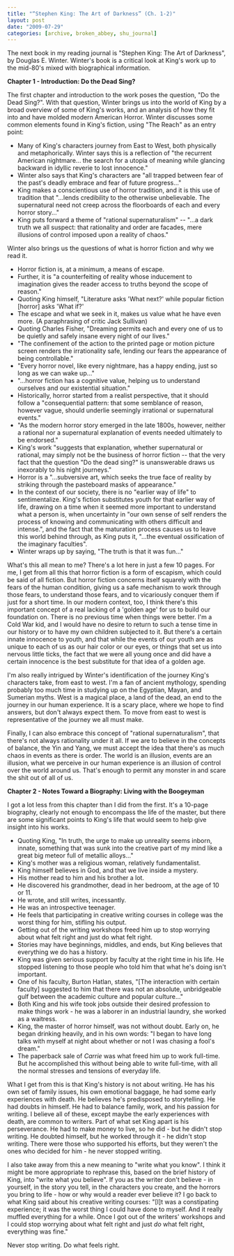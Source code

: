 ```yaml
---
title: "“Stephen King: The Art of Darkness” (Ch. 1-2)"
layout: post
date: "2009-07-29"
categories: [archive, broken_abbey, shu_journal]
---
```


The next book in my reading journal is "Stephen King: The Art of Darkness", by
Douglas E. Winter. Winter's book is a critical look at King's work up to the
mid-80's mixed with biographical information.

**Chapter 1 - Introduction: Do the Dead Sing?**

The first chapter and introduction to the work poses the question, "Do the Dead
Sing?". With that question, Winter brings us into the world of King by a broad
overview of some of King's works, and an analysis of how they fit into and have
molded modern American Horror. Winter discusses some common elements found in
King's fiction, using "The Reach" as an entry point:

- Many of King's characters journey from East to West, both physically and
  metaphorically. Winter says this is a reflection of "the recurrent American
  nightmare... the search for a utopia of meaning while glancing backward in
  idyllic reverie to lost innocence."
- Winter also says that King's characters are "all trapped between fear of the
  past's deadly embrace and fear of future progress..."
- King makes a conscientious use of horror tradition, and it is this use of
  tradition that "...lends credibility to the otherwise unbelievable. The
  supernatural need not creep across the floorboards of each and every horror
  story..."
- King puts forward a theme of "rational supernaturalism" -- "...a dark truth we
  all suspect: that rationality and order are facades, mere illusions of control
  imposed upon a reality of chaos."

Winter also brings us the questions of what is horror fiction and why we read
it.

- Horror fiction is, at a minimum, a means of escape.
- Further, it is "a counterfeiting of reality whose inducement to imagination
  gives the reader access to truths beyond the scope of reason."
- Quoting King himself, "Literature asks 'What next?' while popular fiction
  [horror] asks 'What if?'
- The escape and what we seek in it, makes us value what he have even more. (A
  paraphrasing of critic Jack Sullivan)
- Quoting Charles Fisher, "Dreaming permits each and every one of us to be
  quietly and safely insane every night of our lives."
- "The confinement of the action to the printed page or motion picture screen
  renders the irrationality safe, lending our fears the appearance of being
  controllable."
- "Every horror novel, like every nightmare, has a happy ending, just so long as
  we can wake up..."
- "...horror fiction has a cognitive value, helping us to understand ourselves
  and our existential situation."
- Historically, horror started from a realist perspective, that it should follow
  a "consequential pattern: that some semblance of reason, however vague, should
  underlie seemingly irrational or supernatural events."
- "As the modern horror story emerged in the late 1800s, however, neither a
  rational nor a supernatural explanation of events needed ultimately to be
  endorsed."
- King's work "suggests that explanation, whether supernatural or rational, may
  simply not be the business of horror fiction -- that the very fact that the
  question "Do the dead sing?" is unanswerable draws us inexorably to his night
  journeys."
- Horror is a "...subversive art, which seeks the true face of reality by
  striking through the pasteboard masks of appearance."
- In the context of our society, there is no "earlier way of life" to
  sentimentalize. King's fiction substitutes youth for that earlier way of life,
  drawing on a time when it seemed more important to understand what a person
  is, when uncertainty in "our own sense of self renders the process of knowing
  and communicating with others difficult and intense.", and the fact that the
  maturation process causes us to leave this world behind through, as King puts
  it, "...the eventual ossification of the imaginary faculties".
- Winter wraps up by saying, "The truth is that it was fun..."

What's this all mean to me? There's a lot here in just a few 10 pages. For me, I
get from all this that horror fiction is a form of escapism, which could be said
of all fiction. But horror fiction concerns itself squarely with the fears of
the human condition, giving us a safe mechanism to work through those fears, to
understand those fears, and to vicariously conquer them if just for a short
time. In our modern context, too, I think there's this important concept of a
real lacking of a 'golden age' for us to build our foundation on. There is no
previous time when things were better. I'm a Cold War kid, and I would have no
desire to return to such a tense time in our history or to have my own children
subjected to it. But there's a certain innate innocence to youth, and that while
the events of our youth are as unique to each of us as our hair color or our
eyes, or things that set us into nervous little ticks, the fact that we were all
young once and did have a certain innocence is the best substitute for that idea
of a golden age.

I'm also really intrigued by Winter's identification of the journey King's
characters take, from east to west. I'm a fan of ancient mythology, spending
probably too much time in studying up on the Egyptian, Mayan, and Sumerian
myths. West is a magical place, a land of the dead, an end to the journey in our
human experience. It is a scary place, where we hope to find answers, but don't
always expect them. To move from east to west is representative of the journey
we all must make.

Finally, I can also embrace this concept of "rational supernaturalism", that
there's not always rationality under it all. If we are to believe in the
concepts of balance, the Yin and Yang, we must accept the idea that there's as
much chaos in events as there is order. The world is an illusion, events are an
illusion, what we perceive in our human experience is an illusion of control
over the world around us. That's enough to permit any monster in and scare the
shit out of all of us.

**Chapter 2 - Notes Toward a Biography: Living with the Boogeyman**

I got a lot less from this chapter than I did from the first. It's a 10-page
biography, clearly not enough to encompass the life of the master, but there are
some significant points to King's life that would seem to help give insight into
his works.

- Quoting King, "In truth, the urge to make up unreality seems inborn, innate,
  something that was sunk into the creative part of my mind like a great big
  meteor full of metallic alloys..."
- King's mother was a religious woman, relatively fundamentalist.
- King himself believes in God, and that we live inside a mystery.
- His mother read to him and his brother a lot.
- He discovered his grandmother, dead in her bedroom, at the age of 10 or 11.
- He wrote, and still writes, incessantly.
- He was an introspective teenager.
- He feels that participating in creative writing courses in college was the
  worst thing for him, stifling his output.
- Getting out of the writing workshops freed him up to stop worrying about what
  felt right and just do what felt right.
- Stories may have beginnings, middles, and ends, but King believes that
  everything we do has a history.
- King was given serious support by faculty at the right time in his life. He
  stopped listening to those people who told him that what he's doing isn't
  important.
- One of his faculty, Burton Hatlan, states, "[The interaction with certain
  faculty] suggested to him that there was not an absolute, unbridgeable gulf
  between the academic culture and popular culture..."
- Both King and his wife took jobs outside their desired profession to make
  things work - he was a laborer in an industrial laundry, she worked as a
  waitress.
- King, the master of horror himself, was not without doubt. Early on, he began
  drinking heavily, and in his own words: "I began to have long talks with
  myself at night about whether or not I was chasing a fool's dream."
- The paperback sale of _Carrie_ was what freed him up to work full-time. But he
  accomplished this without being able to write full-time, with all the normal
  stresses and tensions of everyday life.

What I get from this is that King's history is not about writing. He has his own
set of family issues, his own emotional baggage, he had some early experiences
with death. He believes he's predisposed to storytelling. He had doubts in
himself. He had to balance family, work, and his passion for writing. I believe
all of these, except maybe the early experiences with death, are common to
writers. Part of what set King apart is his perseverance. He had to make money
to live, so he did - but he didn't stop writing. He doubted himself, but he
worked through it - he didn't stop writing. There were those who supported his
efforts, but they weren't the ones who decided for him - he never stopped
writing.

I also take away from this a new meaning to "write what you know". I think it
might be more appropriate to rephrase this, based on the brief history of King,
into "write what you believe". If you as the writer don't believe - in yourself,
in the story you tell, in the characters you create, and the horrors you bring
to life - how or why would a reader ever believe it? I go back to what King said
about his creative writing courses: "[I]t was a constipating experience; it was
the worst thing I could have done to myself. And it really muffled everything
for a while. Once I got out of the writers' workshops and I could stop worrying
about what felt right and just _do_ what felt right, everything was fine."

Never stop writing. Do what feels right.
